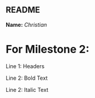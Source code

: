 ## README

  **Name:**  *Christian*  

  # For Milestone 2:
  
  Line 1: Headers
  
  Line 2: Bold Text
  
  Line 2: Italic Text